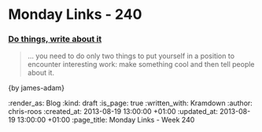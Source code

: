 Monday Links - 240
============

### [Do things, write about it](http://mdswanson.com/blog/2013/08/11/write-things-tell-people.html)

> ... you need to do only two things to put yourself in a position to encounter interesting work: make something cool and then tell people about it.

{by james-adam}

:render_as: Blog
:kind: draft
:is_page: true
:written_with: Kramdown
:author: chris-roos
:created_at: 2013-08-19 13:00:00 +01:00
:updated_at: 2013-08-19 13:00:00 +01:00
:page_title: Monday Links - Week 240
